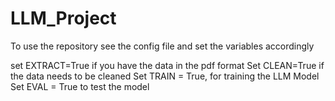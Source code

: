 # LLM_Project

To use the repository see the config file and set the variables accordingly

set EXTRACT=True if you have the data in the pdf format
Set CLEAN=True if the data needs to be cleaned
Set TRAIN = True, for training the LLM Model
Set EVAL =  True to test the model 
